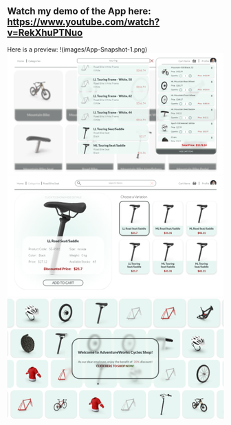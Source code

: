 ## Watch my demo of the App here: https://www.youtube.com/watch?v=RekXhuPTNuo
Here is a preview:
!(images/App-Snapshot-1.png)
![](images/App-Snapshot-2.png)
![](images/App-Snapshot-3.png)
![](images/App-Snapshot-4.png)
